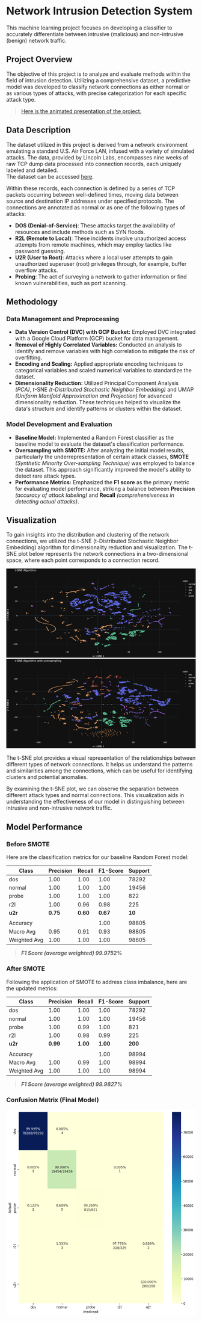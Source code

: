 # Network Intrusion Detection System

This machine learning project focuses on developing a classifier to accurately differentiate between intrusive (malicious) and non-intrusive (benign) network traffic.

## Project Overview

The objective of this project is to analyze and evaluate methods within the field of intrusion detection. Utilizing a comprehensive dataset, a predictive model was developed to classify network connections as either normal or as various types of attacks, with precise categorization for each specific attack type.

> [Here is the animated presentation of the project.](https://www.canva.com/design/DAGBT2SaVYM/TflYMLkLgUNVdMI1IJC9Hg/view?utm_content=DAGBT2SaVYM&utm_campaign=designshare&utm_medium=link&utm_source=editor) 

## Data Description

The dataset utilized in this project is derived from a network environment emulating a standard U.S. Air Force LAN, infused with a variety of simulated attacks. The data, provided by Lincoln Labs, encompasses nine weeks of raw TCP dump data processed into connection records, each uniquely labeled and detailed.     
The dataset can be accessed [here](http://kdd.ics.uci.edu/databases/kddcup99/kddcup99.html).

Within these records, each connection is defined by a series of TCP packets occurring between well-defined times, moving data between source and destination IP addresses under specified protocols. The connections are annotated as normal or as one of the following types of attacks:

- **DOS (Denial-of-Service)**: These attacks target the availability of resources and include methods such as SYN floods.
- **R2L (Remote to Local)**: These incidents involve unauthorized access attempts from remote machines, which may employ tactics like password guessing.
- **U2R (User to Root)**: Attacks where a local user attempts to gain unauthorized superuser (root) privileges through, for example, buffer overflow attacks.
- **Probing**: The act of surveying a network to gather information or find known vulnerabilities, such as port scanning.



## Methodology

### Data Management and Preprocessing

- **Data Version Control (DVC) with GCP Bucket:** Employed DVC integrated with a Google Cloud Platform (GCP) bucket for data management.
- **Removal of Highly Correlated Variables:** Conducted an analysis to identify and remove variables with high correlation to mitigate the risk of overfitting.
- **Encoding and Scaling:** Applied appropriate encoding techniques to categorical variables and scaled numerical variables to standardize the dataset.
- **Dimensionality Reduction:** Utilized Principal Component Analysis *(PCA)*, *t*-SNE *(t-Distributed Stochastic Neighbor Embedding)* and UMAP *(Uniform Manifold Approximation and Projection)* for advanced dimensionality reduction. These techniques helped to visualize the data's structure and identify patterns or clusters within the dataset.

### Model Development and Evaluation

- **Baseline Model:** Implemented a Random Forest classifier as the baseline model to evaluate the dataset's classification performance.
- **Oversampling with SMOTE:** After analyzing the initial model results, particularly the underrepresentation of certain attack classes, **SMOTE** *(Synthetic Minority Over-sampling Technique)* was employed to balance the dataset. This approach significantly improved the model's ability to detect rare attack types.
- **Performance Metrics:** Emphasized the **F1 score** as the primary metric for evaluating model performance, striking a balance between **Precision** *(accuracy of attack labeling)* and **Recall** *(comprehensiveness in detecting actual attacks)*. 

## Visualization

To gain insights into the distribution and clustering of the network connections, we utilized the t-SNE (t-Distributed Stochastic Neighbor Embedding) algorithm for dimensionality reduction and visualization. The t-SNE plot below represents the network connections in a two-dimensional space, where each point corresponds to a connection record.

![t-SNE Plot](figures/screenshots/tsne_2D_dark_5000.png)
![t-SNE Plot binary](figures/screenshots/tsne_oversampling.png)

The t-SNE plot provides a visual representation of the relationships between different types of network connections. It helps us understand the patterns and similarities among the connections, which can be useful for identifying clusters and potential anomalies.

By examining the t-SNE plot, we can observe the separation between different attack types and normal connections. This visualization aids in understanding the effectiveness of our model in distinguishing between intrusive and non-intrusive network traffic.



## Model Performance

### Before SMOTE
Here are the classification metrics for our baseline Random Forest model:

| Class  | Precision | Recall | F1-Score | Support |
|--------|-----------|--------|----------|---------|
| dos    | 1.00      | 1.00   | 1.00     | 78292   |
| normal | 1.00      | 1.00   | 1.00     | 19456   |
| probe  | 1.00      | 1.00   | 1.00     | 822     |
| r2l    | 1.00      | 0.96   | 0.98     | 225     |
| **u2r** | **0.75** | **0.60** | **0.67** | **10** |
|        |           |        |          |         |
| Accuracy |       |    | 1.00     | 98805   |
| Macro Avg | 0.95      | 0.91   | 0.93     | 98805   |
| Weighted Avg | 1.00   | 1.00   | 1.00     | 98805   |

> ***F1 Score (average weighted) 99.9752%***

### After SMOTE
Following the application of SMOTE to address class imbalance, here are the updated metrics:

| Class  | Precision | Recall | F1-Score | Support |
|--------|-----------|--------|----------|---------|
|  dos   |    1.00   |  1.00  |   1.00   |  78292  |
| normal |    1.00   |  1.00  |   1.00   |  19456  |
| probe  |    1.00   |  0.99  |   1.00   |    821  |
|  r2l   |    1.00   |  0.98  |   0.99   |    225  |
| **u2r** | **0.99** | **1.00** | **1.00** | **200** |
|        |           |        |          |         |
| Accuracy |           |        |   1.00   |  98994  |
| Macro Avg |   1.00   |  0.99  |   1.00   |  98994  |
| Weighted Avg | 1.00 |  1.00  |   1.00   |  98994  |

> ***F1 Score (average weighted) 99.9827%***


### Confusion Matrix (Final Model)

<img src="figures/screenshots/confusion_final.png" alt="Confusion Matrix" width="550" height="550">
